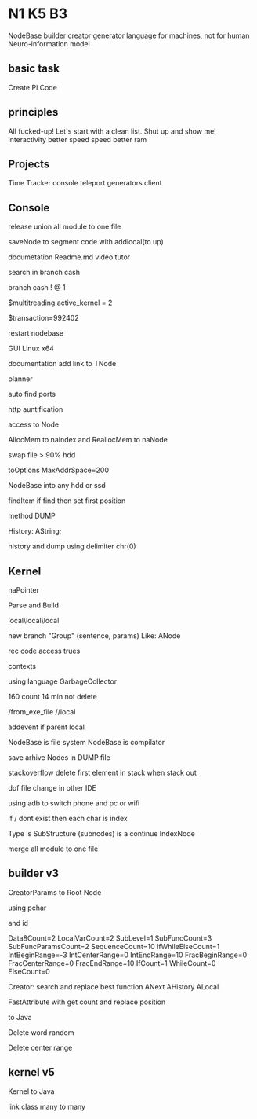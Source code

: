 # N1 K5 B3
NodeBase
builder creator generator
language for machines, not for human
Neuro-information model


## basic task
Create Pi Code


## principles
All fucked-up! Let's start with a clean list.
Shut up and show me!
interactivity better speed
speed better ram



## Projects
Time Tracker
console
teleport
generators
client




## Console

release
union all module to one file

saveNode to segment code with addlocal(to up)

documetation Readme.md video tutor

search in branch cash

branch cash ! @ 1

$multitreading
active_kernel = 2

$transaction=992402

restart nodebase

GUI
Linux
x64

documentation add link to TNode

planner

auto find ports



http auntification

access to Node

AllocMem to naIndex
and ReallocMem to naNode

swap file > 90% hdd

toOptions
MaxAddrSpace=200

NodeBase into any hdd or ssd

findItem
if find then set first position


method DUMP

History: AString;

history and dump using delimiter chr(0) 


## Kernel

naPointer

Parse and Build

local\local\local

new branch "Group" (sentence, params)
Like: ANode

rec code access trues

contexts
 
using language GarbageCollector

160 count 14 min not delete

/from_exe_file
//local

addevent if parent local

NodeBase is file system
NodeBase is compilator


save arhive Nodes in DUMP file


stackoverflow
delete first element in stack when stack out


dof file change in other IDE

using adb to switch phone and pc or wifi

if / dont exist then each char is index

Type is SubStructure (subnodes)
is a continue IndexNode

merge all module to one file



## builder v3

CreatorParams to Root Node

using pchar

and id

Data8Count=2
LocalVarCount=2
SubLevel=1
SubFuncCount=3
SubFuncParamsCount=2
SequenceCount=10
IfWhileElseCount=1
IntBeginRange=-3 
IntCenterRange=0
IntEndRange=10
FracBeginRange=0
FracCenterRange=0
FracEndRange=10
IfCount=1
WhileCount=0
ElseCount=0


Creator: search and replace best function
ANext
AHistory
ALocal


FastAttribute with get count and replace position

to Java



Delete word random

Delete center range


## kernel v5

Kernel to Java

link class many to many







